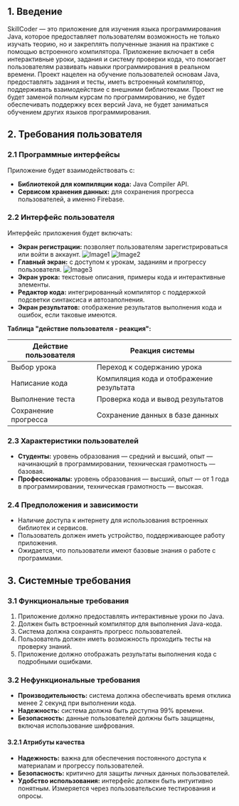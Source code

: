 ## 1. Введение

SkillCoder — это приложение для изучения языка программирования Java, которое предоставляет пользователям возможность не только изучать теорию, но и закреплять полученные знания на практике с помощью встроенного компилятора. Приложение включает в себя интерактивные уроки, задания и систему проверки кода, что помогает пользователям развивать навыки программирования в реальном времени.
Проект нацелен на обучение пользователей основам Java, предоставлять задания и тесты, иметь встроенный компилятор, поддерживать взаимодействие с внешними библиотеками.
Проект не будет заменой полным курсам по программированию, не будет обеспечивать поддержку всех версий Java, не будет заниматься обучением других языков программирования.
## 2. Требования пользователя

### 2.1 Программные интерфейсы

Приложение будет взаимодействовать с:
- **Библиотекой для компиляции кода:** Java Compiler API.
- **Сервисом хранения данных:** для сохранения прогресса пользователей, а именно Firebase.
### 2.2 Интерфейс пользователя

Интерфейс приложения будет включать:
- **Экран регистрации:** позволяет пользователям зарегистрироваться или войти в аккаунт.
![Image1](https://github.com/PahanHvesco/SkillCoder/blob/master/cache/New%20Mockup%201.png)
![Image2](https://github.com/PahanHvesco/SkillCoder/blob/master/cache/New%20Mockup%202.png)
- **Главный экран:** с доступом к урокам, заданиям и прогрессу пользователя.
![Image3](https://github.com/PahanHvesco/SkillCoder/blob/master/cache/New%20Mockup%203.png)
- **Экран урока:** текстовые описания, примеры кода и интерактивные элементы.
- **Редактор кода:** интегрированный компилятор с поддержкой подсветки синтаксиса и автозаполнения.
- **Экран результатов:** отображение результатов выполнения кода и ошибок, если таковые имеются.

**Таблица "действие пользователя - реакция":**

| Действие пользователя | Реакция системы                          |
| --------------------- | ---------------------------------------- |
| Выбор урока           | Переход к содержанию урока               |
| Написание кода        | Компиляция кода и отображение результата |
| Выполнение теста      | Проверка кода и вывод результатов        |
| Сохранение прогресса  | Сохранение данных в базе данных          |

### 2.3 Характеристики пользователей

- **Студенты:** уровень образования — средний и высший, опыт — начинающий в программировании, техническая грамотность — базовая.
- **Профессионалы:** уровень образования — высший, опыт — от 1 года в программировании, техническая грамотность — высокая.

### 2.4 Предположения и зависимости

- Наличие доступа к интернету для использования встроенных библиотек и сервисов.
- Пользователь должен иметь устройство, поддерживающее работу приложения.
- Ожидается, что пользователи имеют базовые знания о работе с программами.
## 3. Системные требования

### 3.1 Функциональные требования

1. Приложение должно предоставлять интерактивные уроки по Java.
2. Должен быть встроенный компилятор для выполнения Java-кода.
3. Система должна сохранять прогресс пользователей.
4. Пользователь должен иметь возможность проходить тесты на проверку знаний.
5. Приложение должно отображать результаты выполнения кода с подробными ошибками.

### 3.2 Нефункциональные требования

- **Производительность:** система должна обеспечивать время отклика менее 2 секунд при выполнении кода.
- **Надежность:** система должна быть доступна 99% времени.
- **Безопасность:** данные пользователей должны быть защищены, включая использование шифрования.

#### 3.2.1 Атрибуты качества

- **Надежность:** важна для обеспечения постоянного доступа к материалам и прогрессу пользователей.
- **Безопасность:** критично для защиты личных данных пользователей. 
- **Удобство использования:** интерфейс должен быть интуитивно понятным. Измеряется через пользовательские тестирования и опросы.

